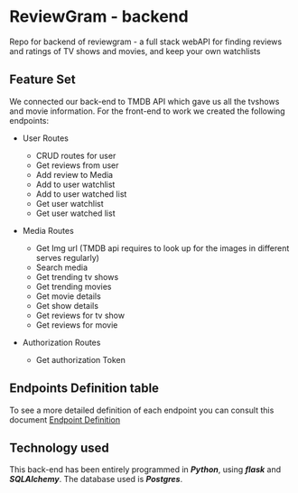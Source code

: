 # ReviewGram - backend
Repo for backend of reviewgram - a full stack webAPI for finding reviews and ratings of TV shows and movies, and keep your own watchlists

 
## Feature Set

We connected our back-end to TMDB API which gave us all the tvshows and movie information. For the front-end to work we created the following endpoints:

 - User Routes
	 - CRUD routes for user
	 - Get reviews from user
	 - Add review to Media
	 - Add to user watchlist
	 - Add to user watched list
	 - Get user watchlist
	 - Get user watched list
	 
 - Media Routes
	 - Get Img url (TMDB api requires to look up for the images in different serves regularly)
	 - Search media
	 - Get trending tv shows
	 - Get trending movies
	 - Get movie details
	 - Get show details
	 - Get reviews for tv show
	 - Get reviews for movie
	   
 - Authorization Routes
	 - Get authorization Token

## Endpoints Definition table
To see a more detailed definition of each endpoint you can consult this document [Endpoint Definition](/docs/Endpoints_list_or_requirements.docx)

## Technology used
This back-end has been entirely programmed in ***Python***, using ***flask*** and ***SQLAlchemy***. The database used is ***Postgres***.
